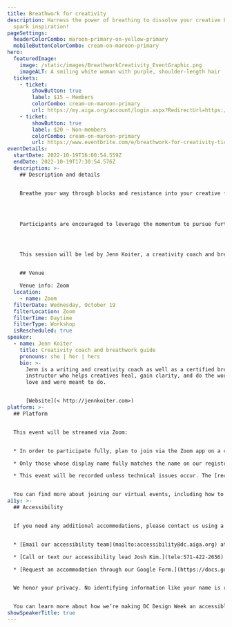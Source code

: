 ```yaml
---
title: Breathwork for creativity
description: Harness the power of breathing to dissolve your creative blocks and
  spark inspiration!
pageSettings:
  headerColorCombo: maroon-primary-on-yellow-primary
  mobileButtonColorCombo: cream-on-maroon-primary
hero:
  featuredImage:
    image: /static/images/BreathworkCreativity_EventGraphic.png
    imageALT: A smiling white woman with purple, shoulder-length hair
  tickets:
    - ticket:
        showButton: true
        label: $15 — Members
        colorCombo: cream-on-maroon-primary
        url: https://my.aiga.org/account/login.aspx?RedirectUrl=https://ikit.aiga.org/ikit_national_util/ikit-national-util-sso-redirect/?state=https%3A%2F%2Fdc.aiga.org%2Fevent%2Fbreathwork-for-creativity-2%2F%3Fredirect_source%3Deventbrite_register
    - ticket:
        showButton: true
        label: $20 — Non-members
        colorCombo: cream-on-maroon-primary
        url: https://www.eventbrite.com/e/breathwork-for-creativity-tickets-426958974787
eventDetails:
  startDate: 2022-10-19T16:00:54.559Z
  endDate: 2022-10-19T17:30:54.576Z
  description: >-
    ## Description and details


    Breathe your way through blocks and resistance into your creative flow! This session will open with a calming breathing exercise, followed by writing/journaling. The centerpiece of the session is transformational breathwork, which both heals us and enhances our creativity. Once we are in a relaxed, open state, a guided meditation will stimulate our creative energy. We will then have time to focus that energy on a personal project.




    Participants are encouraged to leverage the momentum to pursue further their project following the session; you will be able to recreate most of these exercises to support your own creative practice.




    This session will be led by Jenn Koiter, a creativity coach and breathwork guide who believes that the world is better when more artists make more art — both for the artists themselves and for everyone else.


    ## Venue

    Venue info: Zoom
  location:
    - name: Zoom
  filterDate: Wednesday, October 19
  filterLocation: Zoom
  filterTime: Daytime
  filterType: Workshop
  isRescheduled: true
speaker:
  - name: Jenn Koiter
    title: Creativity coach and breathwork guide
    pronouns: she | her | hers
    bio: >-
      Jenn is a writing and creativity coach as well as a certified breathwork
      instructor who helps creatives heal, gain clarity, and do the work they
      love and were meant to do.


      [Website](< http://jennkoiter.com>)
platform: >-
  ## Platform


  This event will be streamed via Zoom:


  * In order to participate fully, plan to join via the Zoom app on a computer, tablet, or mobile device with enough bandwidth to support viewing video.

  * Only those whose display name fully matches the name on our registration list will be admitted from the waiting room, to ensure only those who have registered for the event are able to attend — and to create space for intimate conversations.

  * This event will be recorded unless technical issues occur. The [recordings will be shared in the AIGA DC recordings archive](https://dc.aiga.org/introducing-the-aiga-dc-event-recordings-archive/) for AIGA members to rewatch or catch up on at a later date. If you’re not an AIGA Member, you can register for a membership on [the AIGA Membership website.](https://www.aiga.org/membership-community/aiga-membership/)


  You can find more about joining our virtual events, including how to connect, directions to troubleshoot, and information about our refund policy in our [FAQ](/faq/).
a11y: >-
  ## Accessibility


  If you need any additional accommodations, please contact us using a method that works best for you:


  * [Email our accessibility team](mailto:accessibility@dc.aiga.org) at accessibility@dc.aiga.org.

  * [Call or text our accessibility lead Josh Kim.](tele:571-422-2656)

  * [Request an accommodation through our Google Form.](https://docs.google.com/forms/d/e/1FAIpQLSe2l-FrPiSaZxPjIAOUadYn3axaz6SyloV42CWg-HF65TTy1w/viewform)


  We honor your privacy. No identifying information like your name is required to request an accommodation, and all details will be deleted once completed.


  You can learn more about how we’re making DC Design Week an accessible experience by visiting our [accessibility statement](/accessibility/).
showSpeakerTitle: true
---
```

